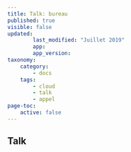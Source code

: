 ```yaml
---
title: Talk: bureau
published: true
visible: false
updated:
        last_modified: "Juillet 2019"
        app:
        app_version:
taxonomy:
    category:
        - docs
    tags:
        - cloud
        - talk
        - appel
page-toc:
    active: false
---
```


## Talk
